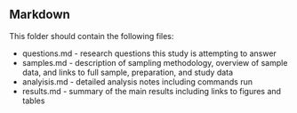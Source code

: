 ## Markdown

This folder should contain the following files:

* questions.md - research questions this study is attempting to answer
* samples.md - description of sampling methodology, overview of sample data, and links to full sample, preparation, and study data
* analyisis.md - detailed analysis notes including commands run
* results.md - summary of the main results including links to figures and tables
